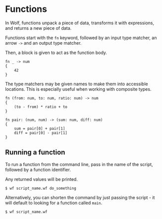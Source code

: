 # Functions

In Wolf, functions unpack a piece of data, transforms it with expressions, and
returns a new piece of data.

Functions start with the `fn` keyword, followed by an input type
matcher, an arrow `->` and an output type matcher.

Then, a block is given to act as the function body.

```
fn _ -> num
{
	42
}
```

The type matchers may be given names to make them into accessible locations.
This is especially useful when working with composite types.

```
fn (from: num, to: num, ratio: num) -> num
{
	(to - from) * ratio + to
}

fn pair: (num, num) -> (sum: num, diff: num)
{
	sum = pair[0] + pair[1]
	diff = pair[0] - pair[1]
}
```

## Running a function

To run a function from the command line, pass in the name of the
script, followed by a function identifier.

Any returned values will be printed.

```
$ wf script_name.wf do_something
```

Alternatively, you can shorten the command by just passing the script - it will
default to looking for a function called `main`.

```
$ wf script_name.wf
```